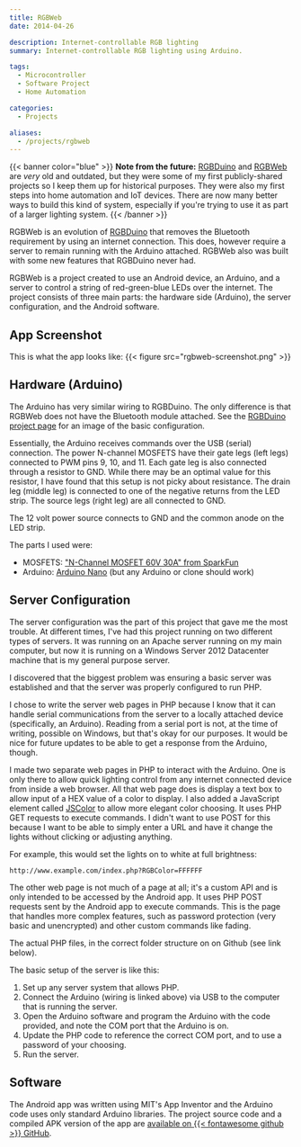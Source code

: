 ```yaml
---
title: RGBWeb
date: 2014-04-26

description: Internet-controllable RGB lighting
summary: Internet-controllable RGB lighting using Arduino.

tags:
  - Microcontroller
  - Software Project
  - Home Automation

categories:
  - Projects

aliases:
  - /projects/rgbweb
---
```


{{< banner color="blue" >}}
**Note from the future:** [RGBDuino](/posts/rgbduino) and [RGBWeb](/posts/rgbweb) are _very_ old and outdated, but they were some of my first publicly-shared projects so I keep them up for historical purposes. They were also my first steps into home automation and IoT devices.
There are now many better ways to build this kind of system, especially if you're trying to use it as part of a larger lighting system.
{{< /banner >}}

RGBWeb is an evolution of [RGBDuino](/posts/rgbduino) that removes the Bluetooth requirement by using an internet connection. This does, however require a server to remain running with the Arduino attached. RGBWeb also was built with some new features that RGBDuino never had.

RGBWeb is a project created to use an Android device, an Arduino, and a server to control a string of red-green-blue LEDs over the internet. The project consists of three main parts: the hardware side (Arduino), the server configuration, and the Android software.

## App Screenshot

This is what the app looks like:
{{< figure src="rgbweb-screenshot.png" >}}

## Hardware (Arduino)

The Arduino has very similar wiring to RGBDuino. The only difference is that RGBWeb does not have the Bluetooth module attached. See the [RGBDuino project page](/posts/rgbduino) for an image of the basic configuration.

Essentially, the Arduino receives commands over the USB (serial) connection. The power N-channel MOSFETS have their gate legs (left legs) connected to PWM pins 9, 10, and 11. Each gate leg is also connected through a resistor to GND. While there may be an optimal value for this resistor, I have found that this setup is not picky about resistance. The drain leg (middle leg) is connected to one of the negative returns from the LED strip. The source legs (right leg) are all connected to GND.

The 12 volt power source connects to GND and the common anode on the LED strip.

The parts I used were:

- MOSFETS: ["N-Channel MOSFET 60V 30A" from SparkFun](https://www.sparkfun.com/products/10213)
- Arduino: [Arduino Nano](https://www.arduino.cc/en/Main/ArduinoBoardNano) (but any Arduino or clone should work)

## Server Configuration

The server configuration was the part of this project that gave me the most trouble. At different times, I've had this project running on two different types of servers. It was running on an Apache server running on my main computer, but now it is running on a Windows Server 2012 Datacenter machine that is my general purpose server.

I discovered that the biggest problem was ensuring a basic server was established and that the server was properly configured to run PHP.

I chose to write the server web pages in PHP because I know that it can handle serial communications from the server to a locally attached device (specifically, an Arduino). Reading from a serial port is not, at the time of writing, possible on Windows, but that's okay for our purposes. It would be nice for future updates to be able to get a response from the Arduino, though.

I made two separate web pages in PHP to interact with the Arduino. One is only there to allow quick lighting control from any internet connected device from inside a web browser. All that web page does is display a text box to allow input of a HEX value of a color to display. I also added a JavaScript element called [JSColor](http://jscolor.com/) to allow more elegant color choosing. It uses PHP GET requests to execute commands. I didn't want to use POST for this because I want to be able to simply enter a URL and have it change the lights without clicking or adjusting anything.

For example, this would set the lights on to white at full brightness:

```plaintext
http://www.example.com/index.php?RGBColor=FFFFFF
```

The other web page is not much of a page at all; it's a custom API and is only intended to be accessed by the Android app. It uses PHP POST requests sent by the Android app to execute commands. This is the page that handles more complex features, such as password protection (very basic and unencrypted) and other custom commands like fading.

The actual PHP files, in the correct folder structure on on Github (see link below).

The basic setup of the server is like this:

1. Set up any server system that allows PHP.
1. Connect the Arduino (wiring is linked above) via USB to the computer that is running the server.
1. Open the Arduino software and program the Arduino with the code provided, and note the COM port that the Arduino is on.
1. Update the PHP code to reference the correct COM port, and to use a password of your choosing.
1. Run the server.

## Software

The Android app was written using MIT's App Inventor and the Arduino code uses only standard Arduino libraries. The project source code and a compiled APK version of the app are [available on {{< fontawesome github >}} GitHub](https://github.com/corbanmailloux/RGBWeb).
